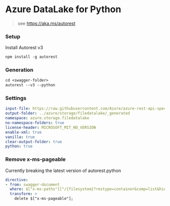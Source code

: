 # Azure DataLake for Python

> see https://aka.ms/autorest

### Setup
Install Autorest v3
```ps
npm install -g autorest
```

### Generation
```ps
cd <swagger-folder>
autorest --v3 --python
```

### Settings
``` yaml
input-file: https://raw.githubusercontent.com/Azure/azure-rest-api-specs/7926b5a397ff0e07a1c10590a8f300f24cc84d0e/specification/storage/data-plane/Microsoft.StorageDataLake/stable/2020-06-12/DataLakeStorage.json
output-folder: ../azure/storage/filedatalake/_generated
namespace: azure.storage.filedatalake
no-namespace-folders: true
license-header: MICROSOFT_MIT_NO_VERSION
enable-xml: true
vanilla: true
clear-output-folder: true
python: true
```

### Remove x-ms-pageable
Currently breaking the latest version of autorest.python
``` yaml
directive:
- from: swagger-document
  where: $["x-ms-paths"]["/{filesystem}?restype=container&comp=list&hierarchy"].get
  transform: >
    delete $["x-ms-pageable"];
```
